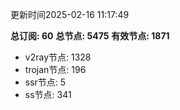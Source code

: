 更新时间2025-02-16 11:17:49

**总订阅: 60**
**总节点: 5475**
**有效节点: 1871**
- v2ray节点: 1328
- trojan节点: 196
- ssr节点: 5
- ss节点: 341
